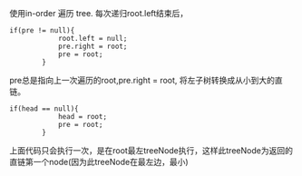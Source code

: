 使用in-order 遍历 tree. 每次递归root.left结束后，
```
if(pre != null){
            root.left = null;
            pre.right = root;
            pre = root;
        }
```
pre总是指向上一次遍历的root,pre.right = root, 将左子树转换成从小到大的直链。

```
if(head == null){
            head = root;
            pre = root;
        }
```
上面代码只会执行一次，是在root最左treeNode执行，这样此treeNode为返回的直链第一个node(因为此treeNode在最左边，最小)
